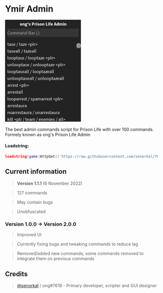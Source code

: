 # Ymir Admin
![preview](/preview.png)

The best admin commands script for Prison Life with over 100 commands. Formely known as ong's Prison Life Admin

#### Loadstring: 
```lua 
loadstring(game:HttpGet(('https://raw.githubusercontent.com/senorkal/YmirAdmin/main/source'),true))() 
```

## Current information
> **Version 1.1.1** (6 November 2022)

> 127 commands

> May contain bugs

> Unobfuscated

### Version 1.0.0 -> Version 2.0.0
> Improved UI

> Currently fixing bugs and tweaking commands to reduce lag

> Removed/added new commands, some commands removed to integrate them on previous commands


## Credits
> [@senorkal](https://github.com/senorkal) / ong#7618 - Primary developer, scripter and GUI designer
